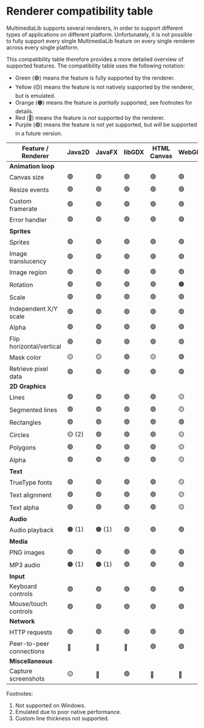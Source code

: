 Renderer compatibility table
============================

MultimediaLib supports several renderers, in order to support different types of applications
on different platform. Unfortunately, it is not possible to fully support every single
MultimediaLib feature on every single renderer across every single platform.

This compatibility table therefore provides a more detailed overview of supported features.
The compatibility table uses the following notation:

- Green (🟢) means the feature is fully supported by the renderer.
- Yellow (🟡) means the feature is not natively supported by the renderer, but is emulated.
- Orange (🟠) means the feature is *partially* supported, see footnotes for details.
- Red (🔴) means the feature is *not* supported by the renderer.
- Purple (🟣) means the feature is not yet supported, but *will* be supported in a future version. 

| Feature / Renderer       | Java2D | JavaFX | libGDX | HTML Canvas | WebGL | Pixi | Three | 
|--------------------------|--------|--------|--------|-------------|-------|------|-------|
| **Animation loop**       |
| Canvas size              | 🟢     | 🟢     | 🟢     | 🟢          | 🟢    | 🟢   | 🟣    |
| Resize events            | 🟢     | 🟢     | 🟢     | 🟢          | 🟢    | 🟢   | 🟣    |
| Custom framerate         | 🟢     | 🟢     | 🟢     | 🟢          | 🟢    | 🟢   | 🟢    |
| Error handler            | 🟢     | 🟢     | 🟢     | 🟢          | 🟢    | 🟢   | 🟣    |
| **Sprites**              | 
| Sprites                  | 🟢     | 🟢     | 🟢     | 🟢          | 🟢    | 🟢   | 🟣    |
| Image translucency       | 🟢     | 🟢     | 🟢     | 🟢          | 🟢    | 🟢   | 🟣    |
| Image region             | 🟢     | 🟢     | 🟢     | 🟢          | 🟢    | 🟢   | 🟣    |
| Rotation                 | 🟢     | 🟢     | 🟢     | 🟢          | 🟠    | 🟢   | 🟣    |
| Scale                    | 🟢     | 🟢     | 🟢     | 🟢          | 🟢    | 🟢   | 🟣    |
| Independent X/Y scale    | 🟢     | 🟢     | 🟢     | 🟢          | 🟢    | 🟢   | 🟣    |
| Alpha                    | 🟢     | 🟢     | 🟢     | 🟢          | 🟢    | 🟢   | 🟣    |
| Flip horizontal/vertical | 🟢     | 🟢     | 🟢     | 🟢          | 🟢    | 🟢   | 🟣    |
| Mask color               | 🟡     | 🟡     | 🟢     | 🟡          | 🟢    | 🟢   | 🟢    |
| Retrieve pixel data      | 🟢     | 🟢     | 🟢     | 🟢          | 🟢    | 🟢   | 🟢    |
| **2D Graphics**          |
| Lines                    | 🟢     | 🟢     | 🟢     | 🟢          | 🟡    | 🟢   | 🟣    |
| Segmented lines          | 🟢     | 🟢     | 🟢     | 🟢          | 🟡    | 🟢   | 🟣    |
| Rectangles               | 🟢     | 🟢     | 🟢     | 🟢          | 🟢    | 🟢   | 🟣    |
| Circles                  | 🟡 (2) | 🟢     | 🟢     | 🟢          | 🟡    | 🟢   | 🟣    |
| Polygons                 | 🟢     | 🟢     | 🟢     | 🟢          | 🟡    | 🟢   | 🟣    |
| Alpha                    | 🟢     | 🟢     | 🟢     | 🟢          | 🟡    | 🟢   | 🟣    |
| **Text**                 |
| TrueType fonts           | 🟢     | 🟢     | 🟢     | 🟢          | 🟡    | 🟢   | 🟣    |
| Text alignment           | 🟢     | 🟢     | 🟢     | 🟢          | 🟡    | 🟢   | 🟣    |
| Text alpha               | 🟢     | 🟢     | 🟢     | 🟢          | 🟡    | 🟢   | 🟣    |
| **Audio**                | 
| Audio playback           | 🟠 (1) | 🟠 (1) | 🟢     | 🟢          | 🟢    | 🟢   | 🟢    | 
| **Media**                |
| PNG images               | 🟢     | 🟢     | 🟢     | 🟢          | 🟢    | 🟢   | 🟢    |
| MP3 audio                | 🟠 (1) | 🟠 (1) | 🟢     | 🟢          | 🟢    | 🟢   | 🟢    |
| **Input**                |
| Keyboard controls        | 🟢     | 🟢     | 🟢     | 🟢          | 🟢    | 🟢   | 🟢    |
| Mouse/touch controls     | 🟢     | 🟢     | 🟢     | 🟢          | 🟢    | 🟢   | 🟢    |
| **Network**              |
| HTTP requests            | 🟢     | 🟢     | 🟢     | 🟢          | 🟢    | 🟢   | 🟢    |
| Peer-to-peer connections | 🔴     | 🔴     | 🔴     | 🟢          | 🟢    | 🟢   | 🟢    |
| **Miscellaneous**        |
| Capture screenshots      | 🟡     | 🔴     | 🟢     | 🔴          | 🔴    | 🔴   | 🔴    |

Footnotes:

1. Not supported on Windows.
2. Emulated due to poor native performance.
3. Custom line thickness not supported.
